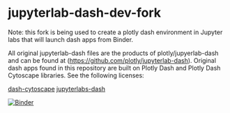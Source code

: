 # jupyterlab-dash-dev-fork

Note: this fork is being used to create a plotly dash environment in Jupyter labs that will launch dash apps from Binder. 

All original jupyterlab-dash files are the products of plotly/jupyerlab-dash and can be found at (https://github.com/plotly/jupyterlab-dash). Original dash apps found in this repository are built on Plotly Dash and Plotly Dash Cytoscape libraries. See the following licenses:

[dash-cytoscape](https://github.com/plotly/dash-cytoscape/blob/master/LICENSE)
[jupyterlabs-dash](https://github.com/plotly/jupyterlab-dash/blob/master/LICENSE.txt)

[![Binder](https://mybinder.org/badge_logo.svg)](https://mybinder.org/v2/gh/rmomizo/jupyterlab-dash/master?urlpath=lab/tree/rhetops4.ipynb)




